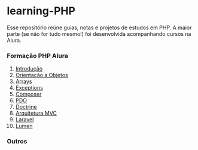 # learning-PHP
Esse repositório reúne guias, notas e projetos de estudos em PHP. A maior parte (se não for tudo mesmo!) foi desenvolvida acompanhando cursos na Alura.

### Formação PHP Alura
1. <a href='https://github.com/brnocesar/alura/blob/master/1-intro/'>Introdução</a>
2. <a href='https://github.com/brnocesar/alura/blob/master/2-oo/'>Orientação a Objetos</a>
3. <a href='https://github.com/brnocesar/alura/blob/master/3-arrays/'>Arrays</a>
4. <a href='https://github.com/brnocesar/alura/blob/master/4-exceptions/'>Exceptions</a>
5. <a href='https://github.com/brnocesar/buscador-formacoes-alura'>Composer</a>
6. <a href='https://github.com/brnocesar/alura/blob/master/6-db/'>PDO</a>
7. <a href='https://github.com/brnocesar/alura/blob/master/7-doctrine/readme.md'>Doctrine</a>
8. <a href='https://github.com/brnocesar/alura/blob/master/8-mvc/readme.md'>Arquitetura MVC</a>
9. <a href='https://github.com/brnocesar/alura/blob/master/9-laravel/readme.md'>Laravel</a>
10. <a href='https://github.com/brnocesar/learning-PHP/blob/master/10-lumen/README.md'>Lumen</a>

### Outros
